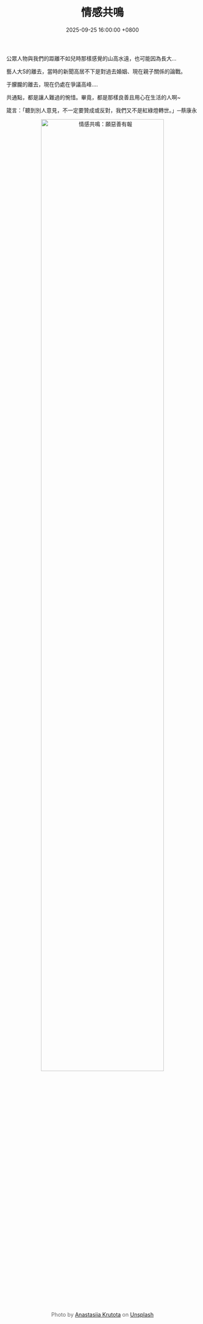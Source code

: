 ﻿---
title: 情感共鳴
date: 2025-09-25 16:00:00 +0800
categories: [生活]
tags: [傷感、憤怒、惋惜]
---

公眾人物與我們的距離不如兒時那樣感覺的山高水遠，也可能因為長大...

藝人大S的離去，當時的新聞高居不下是對過去婚姻、現在親子關係的論戰。

于朦朧的離去，現在仍處在爭議高峰....

共通點，都是讓人難過的惋惜。畢竟，都是那樣良善且用心在生活的人啊~

箴言：「聽到別人意見，不一定要贊成或反對，我們又不是紅綠燈轉世。」─蔡康永

<div style="text-align: center;">
  <img src="/assets/img/posts/20250925.jpg" alt="情感共鳴：願惡善有報" style="width: 80%; height: auto; display: block; margin: auto;" />
  <p style="font-size: 14px; color: #666; margin-top: 6px;">
      Photo by <a href="https://unsplash.com/@krutota?utm_content=creditCopyText&utm_medium=referral&utm_source=unsplash">Anastasiia Krutota</a> on <a href="https://unsplash.com/photos/brown-bear-plush-toy-on-brown-textile-VvM8h5TnWUg?utm_content=creditCopyText&utm_medium=referral&utm_source=unsplash">Unsplash</a>
      </p>
</div>

